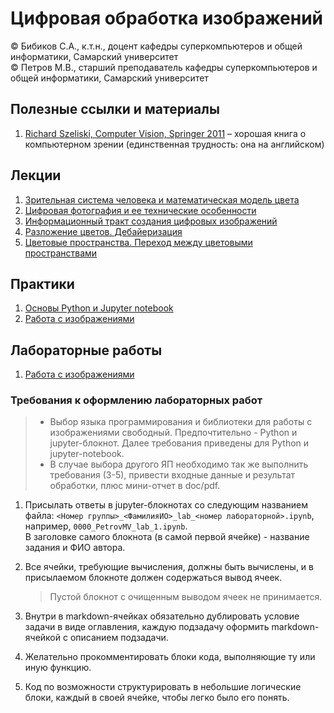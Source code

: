 # Цифровая обработка изображений

© Бибиков С.А., к.т.н., доцент кафедры суперкомпьютеров и общей информатики, Самарский университет  
© Петров М.В., старший преподаватель кафедры суперкомпьютеров и общей информатики, Самарский университет

## Полезные ссылки и материалы
1. [Richard Szeliski, Computer Vision, Springer 2011](https://link.springer.com/book/10.1007/978-1-84882-935-0) &ndash; хорошая книга о компьютерном зрении (единственная трудность: она на английском)

## Лекции

1. [Зрительная система человека и математическая модель цвета](lectures/lecture_01/lecture_01.md)
2. [Цифровая фотография и ее технические особенности](lectures/lecture_02/lecture_02.md)
3. [Информационный тракт создания цифровых изображений](lectures/lecture_03/lecture_03.md)
4. [Разложение цветов. Дебайеризация](lectures/lecture_04/lecture_04.md)
5. [Цветовые пространства. Переход между цветовыми пространствами](lectures/lecture_05/lecture_05.md)

## Практики

1. [Основы Python и Jupyter notebook](practices/practice_01/practice_01.ipynb)
2. [Работа с изображениями](practices/practice_02/practice_02.ipynb)

## Лабораторные работы

1. [Работа с изображениями](labs/lab_01/lab_01.md)

### Требования к оформлению лабораторных работ

> - Выбор языка программирования и библиотеки для работы с изображениями свободный. Предпочтительно - Python и jupyter-блокнот. Далее требования приведены для Python и jupyter-notebook.  
> - В случае выбора другого ЯП необходимо так же выполнить требования (3-5), привести входные данные и результат обработки, плюс мини-отчет в doc/pdf.

1. Присылать ответы в jupyter-блокнотах со следующим названием файла: `<Номер группы>_<ФамилияИО>_lab_<номер лабораторной>.ipynb`, например, `0000_PetrovMV_lab_1.ipynb`.  
   В заголовке самого блокнота (в самой первой ячейке) - название задания и ФИО автора.  

2. Все ячейки, требующие вычисления, должны быть вычислены, и в присылаемом блокноте должен содержаться вывод ячеек.
   > Пустой блокнот с очищенным выводом ячеек не принимается.

3. Внутри в markdown-ячейках обязательно дублировать условие задачи в виде оглавления, каждую подзадачу оформить markdown-ячейкой с описанием подзадачи.

4. Желательно прокомментировать блоки кода, выполняющие ту или иную функцию.

5. Код по возможности структурировать в небольшие логические блоки, каждый в своей ячейке, чтобы легко было его понять.
